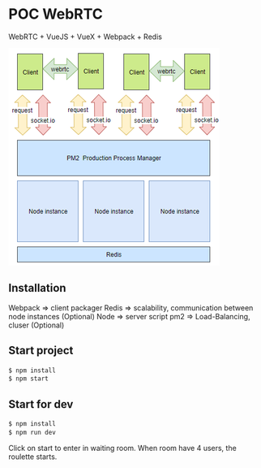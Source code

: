 # POC WebRTC

WebRTC + VueJS + VueX + Webpack + Redis

![alt tag](https://raw.githubusercontent.com/hephaistionn/webrtc-poc/master/client/assets/diagram.png)

## Installation

Webpack => client packager
Redis => scalability, communication between node instances (Optional)
Node => server script 
pm2 => Load-Balancing, cluser (Optional)

## Start project

```sh
$ npm install
$ npm start
```

## Start for dev

```sh
$ npm install
$ npm run dev
```

Click on start to enter in waiting room.
When room have 4 users, the roulette starts.


